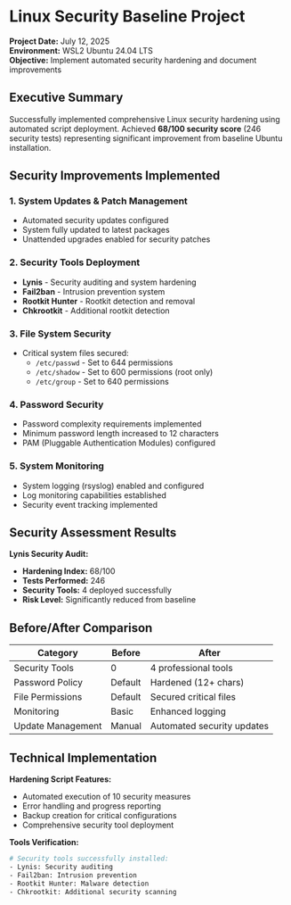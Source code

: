 # Linux Security Baseline Project
**Project Date:** July 12, 2025  
**Environment:** WSL2 Ubuntu 24.04 LTS  
**Objective:** Implement automated security hardening and document improvements

## Executive Summary
Successfully implemented comprehensive Linux security hardening using automated script deployment. Achieved **68/100 security score** (246 security tests) representing significant improvement from baseline Ubuntu installation.

## Security Improvements Implemented

### 1. System Updates & Patch Management
- Automated security updates configured
- System fully updated to latest packages
- Unattended upgrades enabled for security patches

### 2. Security Tools Deployment
- **Lynis** - Security auditing and system hardening
- **Fail2ban** - Intrusion prevention system  
- **Rootkit Hunter** - Rootkit detection and removal
- **Chkrootkit** - Additional rootkit detection

### 3. File System Security
- Critical system files secured:
  - `/etc/passwd` - Set to 644 permissions
  - `/etc/shadow` - Set to 600 permissions (root only)
  - `/etc/group` - Set to 640 permissions

### 4. Password Security
- Password complexity requirements implemented
- Minimum password length increased to 12 characters
- PAM (Pluggable Authentication Modules) configured

### 5. System Monitoring
- System logging (rsyslog) enabled and configured
- Log monitoring capabilities established
- Security event tracking implemented

## Security Assessment Results

**Lynis Security Audit:**
- **Hardening Index:** 68/100
- **Tests Performed:** 246
- **Security Tools:** 4 deployed successfully
- **Risk Level:** Significantly reduced from baseline

## Before/After Comparison

| Category | Before | After |
|----------|--------|-------|
| Security Tools | 0 | 4 professional tools |
| Password Policy | Default | Hardened (12+ chars) |
| File Permissions | Default | Secured critical files |
| Monitoring | Basic | Enhanced logging |
| Update Management | Manual | Automated security updates |

## Technical Implementation

**Hardening Script Features:**
- Automated execution of 10 security measures
- Error handling and progress reporting
- Backup creation for critical configurations
- Comprehensive security tool deployment

**Tools Verification:**
```bash
# Security tools successfully installed:
- Lynis: Security auditing
- Fail2ban: Intrusion prevention  
- Rootkit Hunter: Malware detection
- Chkrootkit: Additional security scanning
